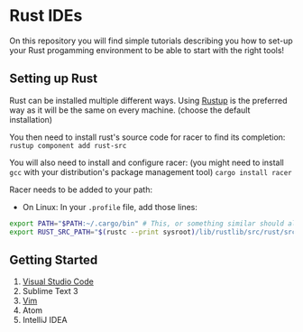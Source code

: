 # Rust IDEs

On this repository you will find simple tutorials describing you how to set-up your Rust progamming environment to be able to start with the right tools!

## Setting up Rust

Rust can be installed multiple different ways.
Using [Rustup](https://www.rustup.rs/) is the preferred way as it will be the same on every machine. (choose the default installation)

You then need to install rust's source code for racer to find its completion:
`rustup component add rust-src`

You will also need to install and configure racer:
(you might need to install `gcc` with your distribution's package management tool)
`cargo install racer`

Racer needs to be added to your path:
* On Linux:
In your `.profile` file, add those lines:
```sh
export PATH="$PATH:~/.cargo/bin" # This, or something similar should already be here
export RUST_SRC_PATH="$(rustc --print sysroot)/lib/rustlib/src/rust/src"
```

## Getting Started

1. [Visual Studio Code](VSCode.md)
2. Sublime Text 3
3. [Vim](Vim.md)
4. Atom
5. IntelliJ IDEA
